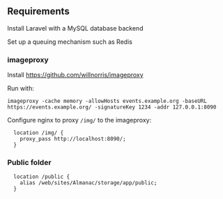


## Requirements

Install Laravel with a MySQL database backend

Set up a queuing mechanism such as Redis


### imageproxy

Install https://github.com/willnorris/imageproxy

Run with:

`imageproxy -cache memory -allowHosts events.example.org -baseURL https://events.example.org/ -signatureKey 1234 -addr 127.0.0.1:8090`

Configure nginx to proxy `/img/` to the imageproxy:

```
  location /img/ {
    proxy_pass http://localhost:8090/;
  }
```

### Public folder

```
  location /public {
    alias /web/sites/Almanac/storage/app/public;
  }
```

